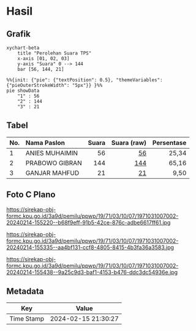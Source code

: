 # Hasil

## Grafik

```mermaid
xychart-beta
    title "Perolehan Suara TPS"
    x-axis [01, 02, 03]
    y-axis "Suara" 0 --> 144
    bar [56, 144, 21]
```

```mermaid
%%{init: {"pie": {"textPosition": 0.5}, "themeVariables": {"pieOuterStrokeWidth": "5px"}} }%%
pie showData
    "1" : 56
    "2" : 144
    "3" : 21
```

## Tabel

| No. | Nama Paslon    | Suara | Suara (raw) | Persentase |
|:--- |:-------------- | -----:| -----------:| ----------:|
| 1   | ANIES MUHAIMIN | 56    | [56][p-1]   | 25,34      |
| 2   | PRABOWO GIBRAN | 144   | [144][p-2]  | 65,16      |
| 3   | GANJAR MAHFUD  | 21    | [21][p-3]   | 9,50       |


[p-1]: https://github.com/gigit-pemilu/pemilu-2024-19-kepulauan-bangka-belitung/blob/main/pilpres/hitung-suara/sub/19-kepulauan-bangka-belitung/sub/71-kota-pangkal-pinang/sub/03-pangkal-balam/sub/1007-ampui/sub/002-tps/sub/paslon-1.txt
[p-2]: https://github.com/gigit-pemilu/pemilu-2024-19-kepulauan-bangka-belitung/blob/main/pilpres/hitung-suara/sub/19-kepulauan-bangka-belitung/sub/71-kota-pangkal-pinang/sub/03-pangkal-balam/sub/1007-ampui/sub/002-tps/sub/paslon-2.txt
[p-3]: https://github.com/gigit-pemilu/pemilu-2024-19-kepulauan-bangka-belitung/blob/main/pilpres/hitung-suara/sub/19-kepulauan-bangka-belitung/sub/71-kota-pangkal-pinang/sub/03-pangkal-balam/sub/1007-ampui/sub/002-tps/sub/paslon-3.txt

## Foto C Plano

https://sirekap-obj-formc.kpu.go.id/3a9d/pemilu/ppwp/19/71/03/10/07/1971031007002-20240214-155220--b68f9eff-91b5-42ce-876c-adbe6617ff61.jpg

https://sirekap-obj-formc.kpu.go.id/3a9d/pemilu/ppwp/19/71/03/10/07/1971031007002-20240214-155335--aa4bf131-ccf8-4805-8415-4b3fa36a3583.jpg

https://sirekap-obj-formc.kpu.go.id/3a9d/pemilu/ppwp/19/71/03/10/07/1971031007002-20240214-155438--9a25c9d3-baf1-4153-b476-ddc3dc54936e.jpg


## Metadata

| Key        | Value               |
| ---------- | ------------------- |
| Time Stamp | 2024-02-15 21:30:27 |



